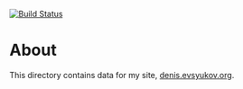 [![Build Status](https://travis-ci.org/Juev/denis.evsyukov.org.svg?branch=master)](https://travis-ci.org/Juev/denis.evsyukov.org)

# About

This directory contains data for my site, [denis.evsyukov.org](https://denis.evsyukov.org).

